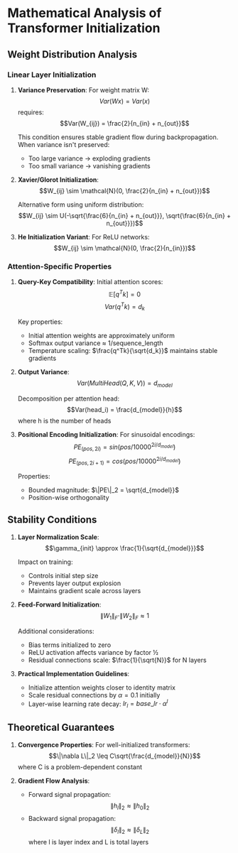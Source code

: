 # Mathematical Analysis of Transformer Initialization

## Weight Distribution Analysis

### Linear Layer Initialization

1. **Variance Preservation**:
   For weight matrix W:
   $$Var(Wx) = Var(x)$$
   requires:
   $$Var(W_{ij}) = \frac{2}{n_{in} + n_{out}}$$

   This condition ensures stable gradient flow during backpropagation. When variance isn't preserved:
   - Too large variance → exploding gradients
   - Too small variance → vanishing gradients

2. **Xavier/Glorot Initialization**:
   $$W_{ij} \sim \mathcal{N}(0, \frac{2}{n_{in} + n_{out}})$$
   
   Alternative form using uniform distribution:
   $$W_{ij} \sim U(-\sqrt{\frac{6}{n_{in} + n_{out}}}, \sqrt{\frac{6}{n_{in} + n_{out}}})$$

3. **He Initialization Variant**:
   For ReLU networks:
   $$W_{ij} \sim \mathcal{N}(0, \frac{2}{n_{in}})$$

### Attention-Specific Properties

1. **Query-Key Compatibility**:
   Initial attention scores:
   $$\mathbb{E}[q^Tk] = 0$$
   $$Var(q^Tk) = d_k$$

   Key properties:
   - Initial attention weights are approximately uniform
   - Softmax output variance ≈ 1/sequence_length
   - Temperature scaling: $\frac{q^Tk}{\sqrt{d_k}}$ maintains stable gradients

2. **Output Variance**:
   $$Var(MultiHead(Q,K,V)) = d_{model}$$
   
   Decomposition per attention head:
   $$Var(head_i) = \frac{d_{model}}{h}$$
   where h is the number of heads

3. **Positional Encoding Initialization**:
   For sinusoidal encodings:
   $$PE_{(pos,2i)} = sin(pos/10000^{2i/d_{model}})$$
   $$PE_{(pos,2i+1)} = cos(pos/10000^{2i/d_{model}})$$
   
   Properties:
   - Bounded magnitude: $\|PE\|_2 = \sqrt{d_{model}}$
   - Position-wise orthogonality

## Stability Conditions

1. **Layer Normalization Scale**:
   $$\gamma_{init} \approx \frac{1}{\sqrt{d_{model}}}$$
   
   Impact on training:
   - Controls initial step size
   - Prevents layer output explosion
   - Maintains gradient scale across layers

2. **Feed-Forward Initialization**:
   $$\|W_1\|_F \cdot \|W_2\|_F \approx 1$$
   
   Additional considerations:
   - Bias terms initialized to zero
   - ReLU activation affects variance by factor ½
   - Residual connections scale: $\frac{1}{\sqrt{N}}$ for N layers

3. **Practical Implementation Guidelines**:
   - Initialize attention weights closer to identity matrix
   - Scale residual connections by $\alpha = 0.1$ initially
   - Layer-wise learning rate decay: $lr_l = base\_lr \cdot \alpha^l$

## Theoretical Guarantees

1. **Convergence Properties**:
   For well-initialized transformers:
   $$\|\nabla L\|_2 \leq C\sqrt{\frac{d_{model}}{N}}$$
   where C is a problem-dependent constant

2. **Gradient Flow Analysis**:
   - Forward signal propagation:
     $$\|h_l\|_2 \approx \|h_0\|_2$$
   - Backward signal propagation:
     $$\|\delta_l\|_2 \approx \|\delta_L\|_2$$
   where l is layer index and L is total layers

